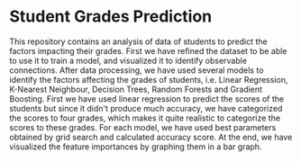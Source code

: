 # Student Grades Prediction
This repository contains an analysis of data of students to predict the factors impacting their grades. First we have refined the dataset to be able to use it to train a model, and visualized it to identify observable connections. After data processing, we have used several models to identify the factors affecting the grades of students, i.e. Linear Regression, K-Nearest Neighbour, Decision Trees, Random Forests and Gradient Boosting. First we have used linear regression to predict the scores of the students but since it didn't produce much accuracy, we have categorized the scores to four grades, which makes it quite realistic to categorize the scores to these grades. For each model, we have used best parameters obtained by grid search and calculated accuracy score.
At the end, we have visualized the feature importances by graphing them in a bar graph.
